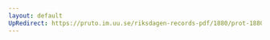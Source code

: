 ```yaml
---
layout: default
UpRedirect: https://pruto.im.uu.se/riksdagen-records-pdf/1880/prot-1880--fk--043/prot-1880--fk--043_028.pdf
---
```

